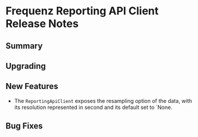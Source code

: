 # Frequenz Reporting API Client Release Notes

## Summary

<!-- Here goes a general summary of what this release is about -->

## Upgrading

<!-- Here goes notes on how to upgrade from previous versions, including deprecations and what they should be replaced with -->

## New Features

* The `ReportingApiClient` exposes the resampling option of the data, with its 
resolution represented in second and its default set to `None.

## Bug Fixes

<!-- Here goes notable bug fixes that are worth a special mention or explanation -->
